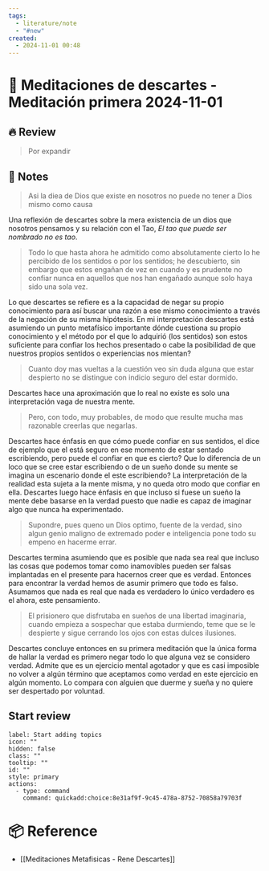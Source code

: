 ```yaml
---
tags:
  - literature/note
  - "#new"
created:
  - 2024-11-01 00:48
---
```

# 📕 Meditaciones de descartes - Meditación primera 2024-11-01

## 🔥 Review

> Por expandir
## 🧾 Notes

> Asi la diea de Dios que existe en nosotros no puede no tener a Dios mismo como causa

Una reflexión de descartes sobre la mera existencia de un dios que nosotros pensamos y su relación con el Tao, *El tao que puede ser nombrado no es tao*.

> Todo lo que hasta ahora he admitido como absolutamente cierto lo he percibido de los sentidos o por los sentidos; he descubierto, sin embargo que estos engañan de vez en cuando y es prudente no confiar nunca en aquellos que nos han engañado aunque solo haya sido una sola vez.

Lo que descartes se refiere es a la capacidad de negar su propio conocimiento para así buscar una razón a ese mismo conocimiento a través de la negación de su misma hipótesis.
En mi interpretación descartes está asumiendo un punto metafísico importante dónde cuestiona su propio conocimiento y el método por el que lo adquirió (los sentidos) son estos suficiente para confiar los hechos presentado o cabe la posibilidad de que nuestros propios sentidos o experiencias nos mientan?

> Cuanto doy mas vueltas a la cuestión veo sin duda alguna que estar despierto no se distingue con indicio seguro del estar dormido.

Descartes hace una aproximación que lo real no existe es solo una interpretación vaga de nuestra mente.

> Pero, con todo, muy probables, de modo que resulte mucha mas razonable creerlas que negarlas.

Descartes hace énfasis en que cómo puede confiar en sus sentidos, el dice de ejemplo que el está seguro en ese momento de estar sentado escribiendo, pero puede el confiar en que es cierto? Que lo diferencia de un loco que se cree estar escribiendo o de un sueño donde su mente se imagina un escenario donde el este escribiendo?
La interpretación de la realidad esta sujeta a la mente misma, y no queda otro modo que confiar en ella.
Descartes luego hace énfasis en que incluso si fuese un sueño la mente debe basarse en la verdad puesto que nadie es capaz de imaginar algo que nunca ha experimentado.

> Supondre, pues queno un Dios optimo, fuente de la verdad, sino algun genio maligno de extremado poder e inteligencia pone todo su empeno en hacerme errar.

Descartes termina asumiendo que es posible que nada sea real que incluso las cosas que podemos tomar como inamovibles pueden ser falsas implantadas en el presente para hacernos creer que es verdad.
Entonces para encontrar la verdad hemos de asumir primero que todo es falso.
Asumamos que nada es real que nada es verdadero lo único verdadero es el ahora, este pensamiento.

> El prisionero que disfrutaba en sueños de una libertad imaginaria, cuando empieza a sospechar que estaba durmiendo, teme que se le despierte y sigue cerrando los ojos con estas dulces ilusiones.

Descartes concluye entonces en su primera meditación que la única forma de hallar la verdad es primero negar todo lo que alguna vez se considero verdad.
Admite que es un ejercicio mental agotador y que es casi imposible no volver a algún término que aceptamos como verdad en este ejercicio en algún momento.
Lo compara con alguien que duerme y sueña y no quiere ser despertado por voluntad.
## Start review
```meta-bind-button
label: Start adding topics
icon: ""
hidden: false
class: ""
tooltip: ""
id: ""
style: primary
actions:
  - type: command
    command: quickadd:choice:8e31af9f-9c45-478a-8752-70858a79703f

```

#  📦 Reference
- [[Meditaciones Metafisicas - Rene Descartes]]